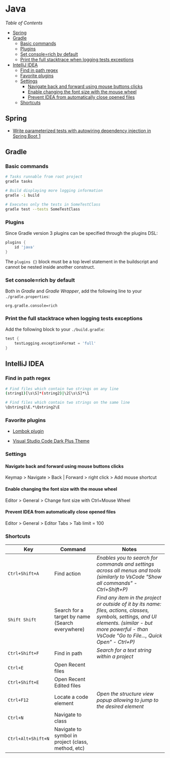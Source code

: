 # Java

_Table of Contents_
<!-- START doctoc generated TOC please keep comment here to allow auto update -->
<!-- DON'T EDIT THIS SECTION, INSTEAD RE-RUN doctoc TO UPDATE -->
<!-- generated with [DocToc](https://github.com/thlorenz/doctoc) -->

- [Spring](#spring)
- [Gradle](#gradle)
  - [Basic commands](#basic-commands)
  - [Plugins](#plugins)
  - [Set console=rich by default](#set-consolerich-by-default)
  - [Print the full stacktrace when logging tests exceptions](#print-the-full-stacktrace-when-logging-tests-exceptions)
- [IntelliJ IDEA](#intellij-idea)
  - [Find in path regex](#find-in-path-regex)
  - [Favorite plugins](#favorite-plugins)
  - [Settings](#settings)
    - [Navigate back and forward using mouse buttons clicks](#navigate-back-and-forward-using-mouse-buttons-clicks)
    - [Enable changing the font size with the mouse wheel](#enable-changing-the-font-size-with-the-mouse-wheel)
    - [Prevent IDEA from automatically close opened files](#prevent-idea-from-automatically-close-opened-files)
  - [Shortcuts](#shortcuts)

<!-- END doctoc generated TOC please keep comment here to allow auto update -->

## Spring

- [Write parameterized tests with autowiring dependency injection in Spring Boot 1](https://stackoverflow.com/a/63168806/334569)

## Gradle

### Basic commands

```sh
# Tasks runnable from root project
gradle tasks

# Build displaying more logging information
gradle -i build

# Executes only the tests in SomeTestClass
gradle test --tests SomeTestClass
```

### Plugins

Since Gradle version 3 plugins can be specified through the plugins DSL:

```groovy
plugins {
    id 'java'
}
```

The `plugins {}` block must be a top level statement in the buildscript and cannot be nested inside another construct.

### Set console=rich by default

Both in _Gradle_ and _Gradle Wrapper_, add the following line to your `./gradle.properties`:

```
org.gradle.console=rich
```

### Print the full stacktrace when logging tests exceptions

Add the following block to your `./build.gradle`:

```groovy
test {
    testLogging.exceptionFormat = 'full'
}
```

## IntelliJ IDEA

### Find in path regex

```sh
# Find files which contain two strings on any line
(string1)[\s\S]*(string2)|\2[\s\S]*\1

# Find files which contain two strings on the same line
\Qstring1\E.*\Qstring2\E
```

### Favorite plugins

- [Lombok plugin](https://plugins.jetbrains.com/plugin/6317)

- [Visual Studio Code Dark Plus Theme](https://plugins.jetbrains.com/plugin/12255-visual-studio-code-dark-plus-theme)

### Settings

#### Navigate back and forward using mouse buttons clicks

Keymap > Navigate > Back | Forward > right click > Add mouse shortcut

#### Enable changing the font size with the mouse wheel

Editor > General > Change font size with Ctrl+Mouse Wheel

#### Prevent IDEA from automatically close opened files

Editor > General > Editor Tabs > Tab limit = 100

### Shortcuts

Key|Command|Notes
---|-------|----------
`Ctrl+Shift+A` | Find action | *Enables you to search for commands and settings across all menus and tools (similarly to VsCode "Show all commands" - Ctrl+Shift+P)*
`Shift Shift` | Search for a target by name (Search everywhere) | *Find any item in the project or outside of it by its name: files, actions, classes, symbols, settings, and UI elements. (similar - but more powerful - than VsCode "Go to File..., Quick Open" - Ctrl+P)*
`Ctrl+Shift+F` | Find in path | *Search for a text string within a project*
`Ctrl+E` | Open Recent files | 
`Ctrl+Shift+E` | Open Recent Edited files | 
`Ctrl+F12` | Locate a code element | *Open the structure view popup allowing to jump to the desired element*
`Ctrl+N` | Navigate to class |
`Ctrl+Alt+Shift+N` | Navigate to symbol in project (class, method, etc) |

